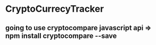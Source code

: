 # CryptoCurrecyTracker

## going to use cryptocompare javascript api => npm install cryptocompare --save
